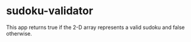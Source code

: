 # sudoku-validator
 This app returns true if the 2-D array represents a valid sudoku and false otherwise. 
